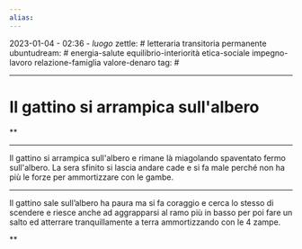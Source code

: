 ```yaml
---
alias: 
---
```

2023-01-04 - 02:36 - *luogo*
zettle: # letteraria transitoria permanente
ubuntudream: # energia-salute equilibrio-interiorità etica-sociale impegno-lavoro relazione-famiglia valore-denaro 
tag: #

---
# Il gattino si arrampica sull'albero

**

---

Il gattino si arrampica sull'albero e rimane là miagolando spaventato fermo sull'albero. La sera sfinito si lascia andare cade e si fa male perché non ha più le forze per ammortizzare con le gambe. 

  

---

Il gattino sale sull’albero ha paura ma si fa coraggio e cerca lo stesso di scendere e riesce anche ad aggrapparsi al ramo più in basso per poi fare un salto ed atterrare tranquillamente a terra ammortizzando con le 4 zampe.

  
**